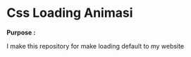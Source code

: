 <h1> Css Loading Animasi </h1>

<b> Purpose : </b>
 <p>
  I make this repository for make loading default to my website
 </p>
